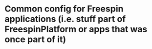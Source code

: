 # Common config for Freespin applications (i.e. stuff part of FreespinPlatform or apps that was once part of it)